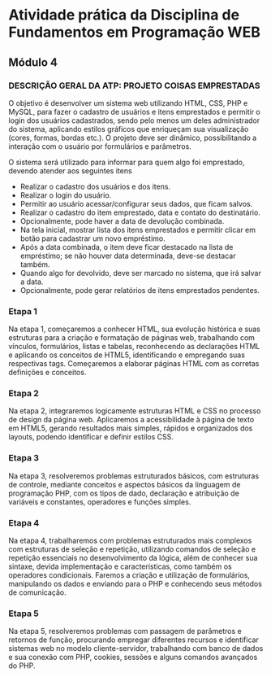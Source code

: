 # Atividade prática da Disciplina de Fundamentos em Programação WEB

## Módulo 4

### DESCRIÇÃO GERAL DA ATP: PROJETO COISAS EMPRESTADAS

<p>
    O objetivo é desenvolver um sistema web utilizando HTML, CSS, PHP e MySQL, para fazer o cadastro 
de usuários e itens emprestados e permitir o login dos usuários cadastrados, sendo pelo menos um 
deles administrador do sistema, aplicando estilos gráficos que enriqueçam sua visualização (cores, 
formas, bordas etc.). O projeto deve ser dinâmico, possibilitando a interação com o usuário por 
formulários e parâmetros.

</p>
<p>
O sistema será utilizado para informar para quem algo foi emprestado, devendo atender aos seguintes 
itens
</p>

<ul>
    <li>Realizar o cadastro dos usuários e dos itens.</li>
    <li>Realizar o login do usuário.</li>
    <li>Permitir ao usuário acessar/configurar seus dados, que ficam salvos.</li>
    <li>Realizar o cadastro do item emprestado, data e contato do destinatário.</li>
    <li>Opcionalmente, pode haver a data de devolução combinada.</li>
    <li>Na tela inicial, mostrar lista dos itens emprestados e permitir clicar em botão para cadastrar um novo empréstimo.</li>
    <li>Após a data combinada, o item deve ficar destacado na lista de empréstimo; se não houver data determinada, deve-se destacar também.</li>
    <li>Quando algo for devolvido, deve ser marcado no sistema, que irá salvar a data.</li>
    <li>Opcionalmente, pode gerar relatórios de itens emprestados pendentes.</li>
</ul>

### Etapa 1

<p>
Na etapa 1, começaremos a conhecer HTML, sua evolução histórica e suas estruturas para a criação e 
formatação de páginas web, trabalhando com vínculos, formulários, listas e tabelas, reconhecendo as declarações HTML e aplicando os conceitos de HTML5, identificando e empregando suas respectivas 
tags. Começaremos a elaborar páginas HTML com as corretas definições e conceitos.
</p>

### Etapa 2

<p>
Na etapa 2, integraremos logicamente estruturas HTML e CSS no processo de design da página web. 
Aplicaremos a acessibilidade à página de texto em HTML5, gerando resultados mais simples, rápidos e 
organizados dos layouts, podendo identificar e definir estilos CSS.
</p>

### Etapa 3

<p>
Na etapa 3, resolveremos problemas estruturados básicos, com estruturas de controle, mediante 
conceitos e aspectos básicos da linguagem de programação PHP, com os tipos de dado, declaração e 
atribuição de variáveis e constantes, operadores e funções simples.

</p>

### Etapa 4

<p>
Na etapa 4, trabalharemos com problemas estruturados mais complexos com estruturas de seleção e 
repetição, utilizando comandos de seleção e repetição essenciais no desenvolvimento da lógica, além 
de conhecer sua sintaxe, devida implementação e características, como também os operadores 
condicionais. Faremos a criação e utilização de formulários, manipulando os dados e enviando para o 
PHP e conhecendo seus métodos de comunicação.
</p>

### Etapa 5

<p>
Na etapa 5, resolveremos problemas com passagem de parâmetros e retornos de função, procurando 
empregar diferentes recursos e identificar sistemas web no modelo cliente-servidor, trabalhando com 
banco de dados e sua conexão com PHP, cookies, sessões e alguns comandos avançados do PHP.
</p>